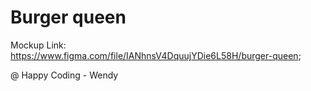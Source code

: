 # Burger queen

Mockup Link: https://www.figma.com/file/IANhnsV4DquujYDie6L58H/burger-queen;

@ Happy Coding - Wendy
